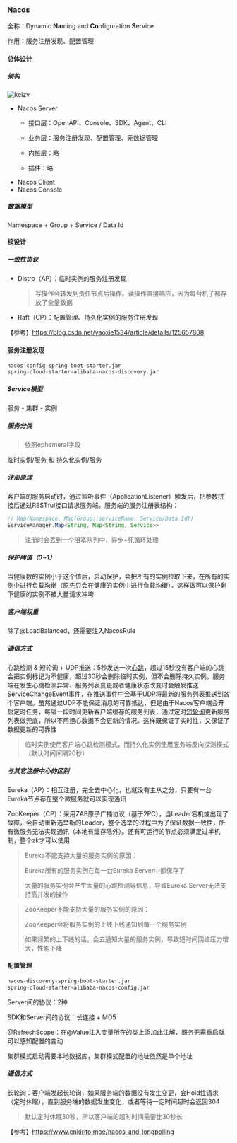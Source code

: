 ### Nacos

全称：Dynamic **Na**ming and **Co**nfiguration **S**ervice

作用：服务注册发现、配置管理



#### 总体设计

##### 架构

![keizv](http://img.miilnvo.com/keizv.png)

* Nacos Server
  * 接口层：OpenAPI、Console、SDK、Agent、CLI

  * 业务层：服务注册发现、配置管理、元数据管理
  * 内核层：略
  * 插件：略
* Nacos Client
* Nacos Console

##### 数据模型

Namespace + Group + Service / Data Id



#### 	核设计

##### 一致性协议

* Distro（AP）：临时实例的服务注册发现

  > 写操作会转发到责任节点后操作。读操作直接响应，因为每台机子都存放了全量数据

* Raft（CP）：配置管理、持久化实例的服务注册发现

【参考】https://blog.csdn.net/yaoxie1534/article/details/125657808



#### 服务注册发现

```xml
nacos-config-spring-boot-starter.jar
spring-cloud-starter-alibaba-nacos-discovery.jar
```

##### Service模型

服务 - 集群 - 实例

##### 服务分类

> 依照ephemeral字段

临时实例/服务 和 持久化实例/服务

##### 注册原理

客户端的服务启动时，通过监听事件（ApplicationListener）触发后，把参数拼接后通过RESTful接口请求服务端。服务端的服务注册表结构：

```java
// Map(Namespace, Map(Group::serviceName, Service/Data Id))
ServiceManager.Map<String, Map<String, Service>>
```

> 注册时会丢到一个阻塞队列中，异步+死循环处理

##### 保护阈值（0~1）

当健康数的实例小于这个值后，启动保护，会把所有的实例拉取下来，在所有的实例中进行负载均衡（原先只会在健康的实例中进行负载均衡），这样做可以保护剩下健康的实例不被大量请求冲垮

##### 客户端权重

除了@LoadBalanced，还需要注入NacosRule

##### 通信方式

心跳检测 & 短轮询 + UDP推送：5秒发送一次<u>心跳</u>，超过15秒没有客户端的心跳会把实例标记为不健康，超过30秒会删除临时实例，但不会删除持久实例。服务端在发生心跳检测异常、服务列表变更或者健康状态改变时会触发推送ServiceChangeEvent事件，在推送事件中会基于<u>UDP</u>将最新的服务列表推送到各个客户端。虽然通过UDP不能保证消息的可靠抵达，但是由于Nacos客户端会开启定时任务，每隔一段时间更新客户端缓存的服务列表，通过定时<u>短轮询</u>更新服务列表做兜底，所以不用担心数据不会更新的情况。这样既保证了实时性，又保证了数据更新的可靠性

> 临时实例使用客户端心跳检测模式，而持久化实例使用服务端反向探测模式（默认时间间隔20秒）

##### 与其它注册中心的区别

Eureka（AP）：相互注册，完全去中心化，也就没有主从之分，只要有一台Eureka节点存在整个微服务就可以实现通讯

ZooKeeper（CP）：采用ZAB原子广播协议（基于2PC），当Leader宕机或出现了故障，会自动重新选举新的Leader，整个选举的过程中为了保证数据一致性，所有微服务无法实现通讯（本地有缓存除外）。还有可运行的节点必须满足过半机制，整个zk才可以使用

> Eureka不能支持大量的服务实例的原因：
>
> Eureka所有的服务实例在每一台Eureka Server中都保存了
>
> 大量的服务实例会产生大量的心跳检测等信息，导致Eureka Server无法支持高并发的操作

> ZooKeeper不能支持大量的服务实例的原因：
>
> ZooKeeper会将服务实例的上线下线通知到每一个服务实例
>
> 如果频繁的上下线的话，会去通知大量的服务实例，导致短时间网络压力增大，性能下降



#### 配置管理

```xml
nacos-discovery-spring-boot-starter.jar
spring-cloud-starter-alibaba-nacos-config.jar
```

Server间的协议：2种

SDK和Server间的协议：长连接 + MD5

@RefreshScope：在@Value注入变量所在的类上添加此注解，服务无需重启就可以感知配置的变动

集群模式启动需要本地数据库，集群模式配置的地址依然是单个地址

##### 通信方式

长轮询：客户端发起长轮询，如果服务端的数据没有发生变更，会Hold住请求（定时休眠），直到服务端的数据发生变化，或者等待一定时间超时会返回304

> 默认定时休眠30秒，所以客户端的超时时间需要比30秒长	

【参考】https://www.cnkirito.moe/nacos-and-longpolling

